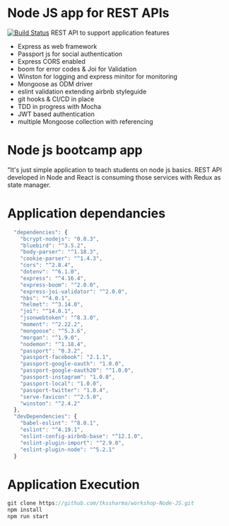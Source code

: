 # Node JS app for REST APIs
[![Build Status](https://travis-ci.com/tkssharma/workshop-Node-JS.svg?branch=master)](https://travis-ci.com/tkssharma/workshop-Node-JS)
REST API to support application features
  - Express as web framework
  - Passport js for social authentication 
  - Express CORS enabled
  - boom for error codes & Joi for Validation
  - Winston for logging and express minitor for monitoring
  - Mongoose as ODM driver
  - eslint validation extending airbnb styleguide 
  - git hooks & CI/CD in place
  - TDD in progress with Mocha
  - JWT based authentication
  - multiple Mongoose collection with referencing

# Node js bootcamp app #

"It's just simple application to teach students on node js basics.
REST API developed in Node and React is consuming those services with Redux as state manager.

# Application dependancies
```javascript
  "dependencies": {
    "bcrypt-nodejs": "0.0.3",
    "bluebird": "^3.5.2",
    "body-parser": "^1.18.3",
    "cookie-parser": "^1.4.3",
    "cors": "^2.8.4",
    "dotenv": "^6.1.0",
    "express": "^4.16.4",
    "express-boom": "^2.0.0",
    "express-joi-validator": "^2.0.0",
    "hbs": "^4.0.1",
    "helmet": "^3.14.0",
    "joi": "^14.0.1",
    "jsonwebtoken": "^8.3.0",
    "moment": "^2.22.2",
    "mongoose": "^5.3.6",
    "morgan": "^1.9.0",
    "nodemon": "^1.18.4",
    "passport": "0.3.2",
    "passport-facebook": "2.1.1",
    "passport-google-oauth": "1.0.0",
    "passport-google-oauth20": "^1.0.0",
    "passport-instagram": "1.0.0",
    "passport-local": "1.0.0",
    "passport-twitter": "1.0.4",
    "serve-favicon": "^2.5.0",
    "winston": "^2.4.2"
  },
  "devDependencies": {
    "babel-eslint": "^8.0.1",
    "eslint": "^4.19.1",
    "eslint-config-airbnb-base": "^12.1.0",
    "eslint-plugin-import": "^2.9.0",
    "eslint-plugin-node": "^5.2.1"
  }
```

# Application Execution
```javascript
git clone https://github.com/tkssharma/workshop-Node-JS.git
npm install
npm run start
```
